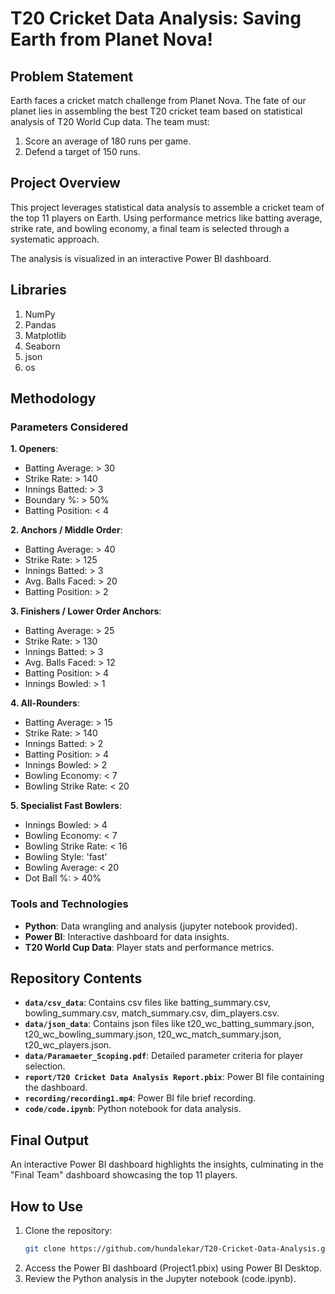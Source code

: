 # T20 Cricket Data Analysis: Saving Earth from Planet Nova!

## Problem Statement
Earth faces a cricket match challenge from Planet Nova. The fate of our planet lies in assembling the best T20 cricket team based on statistical analysis of T20 World Cup data. The team must:

1. Score an average of 180 runs per game.
2. Defend a target of 150 runs.

## Project Overview
This project leverages statistical data analysis to assemble a cricket team of the top 11 players on Earth. Using performance metrics like batting average, strike rate, and bowling economy, a final team is selected through a systematic approach. 

The analysis is visualized in an interactive Power BI dashboard.

## Libraries
1. NumPy
2. Pandas
3. Matplotlib
4. Seaborn
5. json
6. os

## Methodology
### Parameters Considered
**1. Openers**:
- Batting Average: > 30
- Strike Rate: > 140
- Innings Batted: > 3
- Boundary %: > 50%
- Batting Position: < 4

**2. Anchors / Middle Order**:
- Batting Average: > 40
- Strike Rate: > 125
- Innings Batted: > 3
- Avg. Balls Faced: > 20
- Batting Position: > 2

**3. Finishers / Lower Order Anchors**:
- Batting Average: > 25
- Strike Rate: > 130
- Innings Batted: > 3
- Avg. Balls Faced: > 12
- Batting Position: > 4
- Innings Bowled: > 1

**4. All-Rounders**:
- Batting Average: > 15
- Strike Rate: > 140
- Innings Batted: > 2
- Batting Position: > 4
- Innings Bowled: > 2
- Bowling Economy: < 7
- Bowling Strike Rate: < 20

**5. Specialist Fast Bowlers**:
- Innings Bowled: > 4
- Bowling Economy: < 7
- Bowling Strike Rate: < 16
- Bowling Style: 'fast'
- Bowling Average: < 20
- Dot Ball %: > 40%

### Tools and Technologies
- **Python**: Data wrangling and analysis (jupyter notebook provided).
- **Power BI**: Interactive dashboard for data insights.
- **T20 World Cup Data**: Player stats and performance metrics.

## Repository Contents
- **`data/csv_data`**: Contains csv files like batting_summary.csv, bowling_summary.csv, match_summary.csv, dim_players.csv.
- **`data/json_data`**: Contains json files like t20_wc_batting_summary.json, t20_wc_bowling_summary.json, t20_wc_match_summary.json, t20_wc_players.json.
- **`data/Paramaeter_Scoping.pdf`**: Detailed parameter criteria for player selection.
- **`report/T20 Cricket Data Analysis Report.pbix`**: Power BI file containing the dashboard.
- **`recording/recording1.mp4`**: Power BI file brief recording.
- **`code/code.ipynb`**: Python notebook for data analysis.

## Final Output
An interactive Power BI dashboard highlights the insights, culminating in the "Final Team" dashboard showcasing the top 11 players.

## How to Use
1. Clone the repository:  
   ```bash
   git clone https://github.com/hundalekar/T20-Cricket-Data-Analysis.git

2. Access the Power BI dashboard (Project1.pbix) using Power BI Desktop.
3. Review the Python analysis in the Jupyter notebook (code.ipynb).
